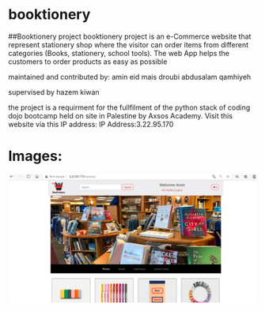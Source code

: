 # booktionery
##Booktionery project
booktionery project is an e-Commerce website that represent stationery shop where the visitor can order items from different categories (Books, stationery, school tools).
The web App helps the customers to order products as easy as possible

maintained and contributed by:
amin eid
mais droubi
abdusalam qamhiyeh

supervised by hazem kiwan

the project is a requirment for the fullfilment of the python stack of coding dojo bootcamp held on site in Palestine by Axsos Academy.
Visit this website via this IP address:
IP Address:3.22.95.170

Images:
=========
![](images/screenshot1.png)

